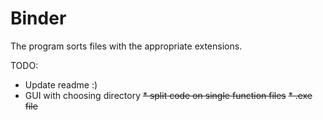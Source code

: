 # Binder
The program sorts files with the appropriate extensions.

TODO:
* Update readme :)
* GUI with choosing directory
~~* split code on single function files~~
~~* .exe file~~
